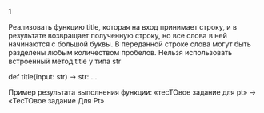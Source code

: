 1

Реализовать функцию title, которая на вход принимает строку, и в результате
возвращает полученную строку, но все слова в ней начинаются с большой буквы. В
переданной строке слова могут быть разделены любым количеством пробелов.
Нельзя использовать встроенный метод title у типа str

def title(input: str) -> str:
 …

Пример результата выполнения функции:
«тесТОвое задание для pt» -> «ТесТОвое задание Для Pt»
